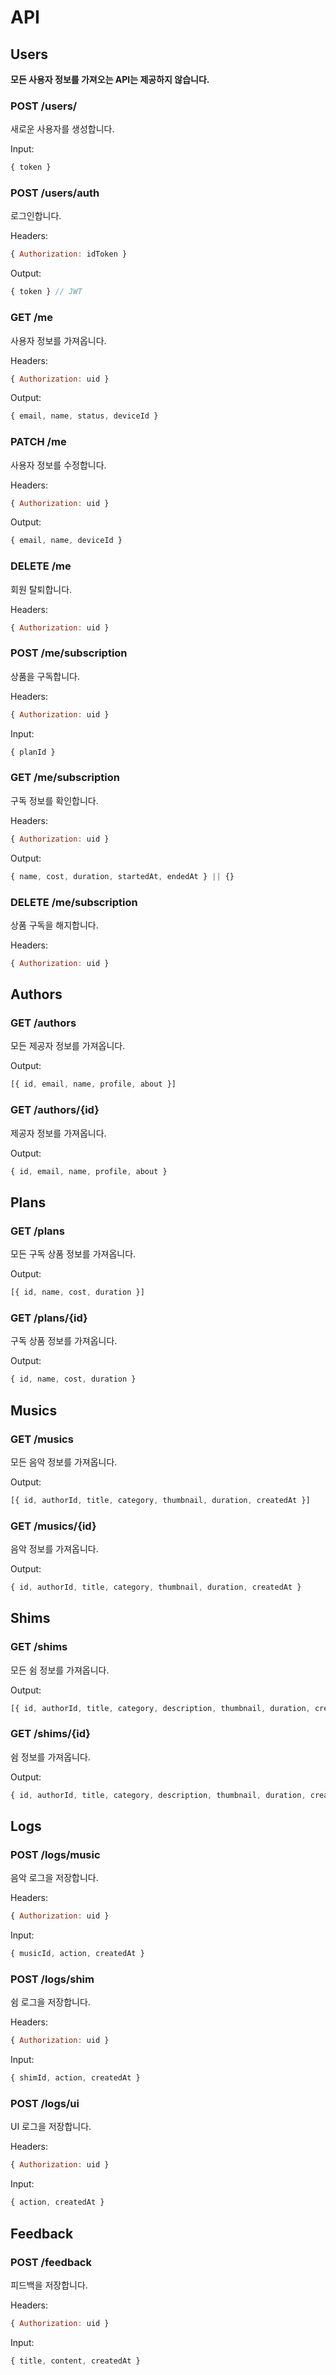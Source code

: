 # API

## Users

**모든 사용자 정보를 가져오는 API는 제공하지 않습니다.**

### POST /users/

새로운 사용자를 생성합니다.

Input:

```js
{ token }
```

### POST /users/auth

로그인합니다.

Headers:

```js
{ Authorization: idToken }
```

Output:

```js
{ token } // JWT
```

### GET /me

사용자 정보를 가져옵니다.

Headers:

```js
{ Authorization: uid }
```

Output:

```js
{ email, name, status, deviceId }
```

### PATCH /me

사용자 정보를 수정합니다.

Headers:

```js
{ Authorization: uid }
```

Output:

```js
{ email, name, deviceId }
```

### DELETE /me

회원 탈퇴합니다.

Headers:

```js
{ Authorization: uid }
```

### POST /me/subscription

상품을 구독합니다.

Headers:

```js
{ Authorization: uid }
```

Input:

```js
{ planId }
```

### GET /me/subscription

구독 정보를 확인합니다.

Headers:

```js
{ Authorization: uid }
```

Output:

```js
{ name, cost, duration, startedAt, endedAt } || {}
```

### DELETE /me/subscription

상품 구독을 해지합니다.

Headers:

```js
{ Authorization: uid }
```

## Authors

### GET /authors

모든 제공자 정보를 가져옵니다.

Output:

```js
[{ id, email, name, profile, about }]
```

### GET /authors/{id}

제공자 정보를 가져옵니다.

Output:

```js
{ id, email, name, profile, about }
```

## Plans

### GET /plans

모든 구독 상품 정보를 가져옵니다.

Output:

```js
[{ id, name, cost, duration }]
```

### GET /plans/{id}

구독 상품 정보를 가져옵니다.

Output:

```js
{ id, name, cost, duration }
```

## Musics

### GET /musics

모든 음악 정보를 가져옵니다.

Output:

```js
[{ id, authorId, title, category, thumbnail, duration, createdAt }]
```

### GET /musics/{id}

음악 정보를 가져옵니다.

Output:

```js
{ id, authorId, title, category, thumbnail, duration, createdAt }
```

## Shims

### GET /shims

모든 쉼 정보를 가져옵니다.

Output:

```js
[{ id, authorId, title, category, description, thumbnail, duration, createdAt }]
```

### GET /shims/{id}

쉼 정보를 가져옵니다.

Output:

```js
{ id, authorId, title, category, description, thumbnail, duration, createdAt }
```

## Logs

### POST /logs/music

음악 로그을 저장합니다.

Headers:

```js
{ Authorization: uid }
```

Input:

```js
{ musicId, action, createdAt }
```

### POST /logs/shim

쉼 로그을 저장합니다.

Headers:

```js
{ Authorization: uid }
```

Input:

```js
{ shimId, action, createdAt }
```

### POST /logs/ui

UI 로그을 저장합니다.

Headers:

```js
{ Authorization: uid }
```

Input:

```js
{ action, createdAt }
```

## Feedback

### POST /feedback

피드백을 저장합니다.

Headers:

```js
{ Authorization: uid }
```

Input:

```js
{ title, content, createdAt }
```
